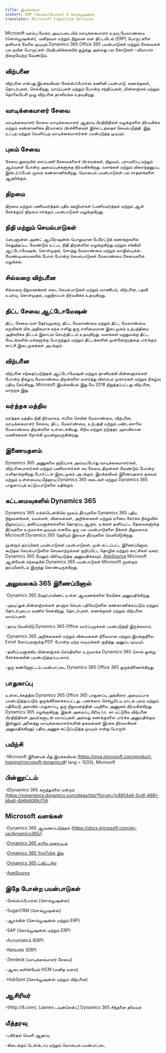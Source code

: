 ```yaml
---
title: இயக்கவியல்
inshort: ERP [சேல்ஸ்ஃபோர்ஸ்] & சொல்யூஷன்ஸ்
translator: Microsoft Cognitive Services
---
```



Microsoft வரம்பு மேகம் அடிப்படையில் வாடிக்கையாளர் உறவு மேலாண்மை (சொல்யூஷன்ஸ்), மனிதவள மற்றும் நிறுவன வள திட்டமிடல் (ERP) பொருட்களை தனியாக வேலை முடியும் Dynamics 365 Office 365 பயன்பாடுகள் மற்றும் சேவைகள் பல நவீன பொருட்கள் பிரதிபலிக்கையில் சூழ்ந்து அல்லது பல கோடுகள்--வியாபார நிறைவேற்ற வேண்டும்.

விற்பனை
---------

விற்பனை என்பது இயக்கவியல்-சேல்ஸ்ஃபோர்ஸ் கணினி பயன்பாடு.  கணக்குகள், தொடர்புகள், செல்கிறது, வாய்ப்புகள் மற்றும் போன்ற சந்திப்புகள், மின்னஞ்சல் மற்றும் தொலைபேசி முழு விற்பனை தானியங்க உதவுகிறது. 

வாடிக்கையாளர் சேவை
---------

வாடிக்கையாளர் சேவை வாடிக்கையாளர் ஆதரவு பிரதிநிதிகள் வழக்குகளை நிர்வகிக்க மற்றும் கண்காணிக்க தீர்மானம் பிரச்சினைகள் இச்சட்டத்தைச் செயல்படுத்தி.  இது உட்புற மற்றும் வெளிப்புற வாடிக்கையாளர்கள் பயன்படுத்த முடியும். 

புலம் சேவை
---------

சேவை துறையில் களப்பணி சேவைகளைச் பிரசவங்கள், நிறுவல், பராமரிப்பு மற்றும் ஆய்வுகள் போன்ற அமைப்புக்களுக்கு நிர்வகிக்கிறது.  வளங்கள் மற்றும் விரைந்தனுப்பு இன்டர்ஃபேஸ் மூலம் கண்காணிக்கிறது.  மொபைல் பயன்பாடுகள் பல சாதனங்களை ஆதரிக்கும். 

திறமை
---------

திறமை மற்றும் பணியமர்த்தல் புதிய ஊழியர்கள் (பணியமர்த்தல் மற்றும் ஆள் சேர்க்கும்) திறமை ஈர்க்கும் பயன்பாடுகள் வழங்குகிறது. 

நிதி மற்றும் செயல்பாடுகள்
---------

ஃபைனான்ஸ் அண்ட் ஆப்ரேஷன்ஸ் பொதுவான பேரேட்டுக் கணக்குகளில் செலுத்தப்பட வேண்டும் உட்பட நிதி திறன்களை வழங்குகிறது மற்றும் சங்கிலி ஆட்டோமேஷன், கொள்முதல், சொத்து மேலாண்மை மற்றும் லாஜிஸ்டிக்ஸ் வேண்டியவைகளில் போல் போன்ற செயல்பாடுகள் மேலாண்மை சேவைகளை வழங்கல். 

சில்லறை விற்பனை
---------

சில்லறை நிறுவனங்கள் கடை செயல்பாடுகள் மற்றும் வாணிபம், விற்பனை, பதவி உயர்வு, கொள்முதல், மறுநிரப்பல் நிர்வகிக்க உதவுகிறது. 

திட்ட சேவை ஆட்டோமேஷன்
---------

திட்ட சேவை வள தேர்வுமுறை, திட்ட மேலாண்மை மற்றும் திட்ட மேலாண்மை கருவிகள் மிக அதிகமாக கற்க எளிது ஒரு எளிமையான இடைமுகம் உற்பத்தியை அதிகரிக்க திட்டம் இலாபம் செயற்திட்டம் உதவுகிறது.  வளங்கள் மறுதுவக்கு திட்ட வேடங்களில் மக்களுக்கு பொருந்தும் மற்றும் திட்டங்களின் முன்னேற்றத்தை பார்க்கும் காட்சி இடைமுகங்கள் அடங்கும். 

விற்பனை
---------

விற்பனை சந்தைப்படுத்தல் ஆட்டோமேஷன் மற்றும் தானியங்கி மின்னஞ்சல்கள் போன்ற நிகழ்வு மேலாண்மை திறன்களை வளர்த்து விளம்பர முகாம்கள் மற்றும் நிகழ்வு பதிவு செய்கிறது. Microsoft இயக்கவியல் இது மே 2018 நிறுத்தப்பட்டது விற்பனை, மாற்றாக இது.

வர்த்தக மத்திய
---------

வர்த்தக மத்திய நிதி நிர்வாகம், சப்ளை செயின் மேலாண்மை, விற்பனை, வாடிக்கையாளர் சேவை, திட்ட மேலாண்மை, உற்பத்தி மற்றும் பண்டகசாலை மேலாண்மை திறன்களை உள்ளடக்கியது. சிறிய மற்றும் நடுத்தர அளவிலான வணிகங்கள் நோக்கி முயன்றுவருகின்றது.

இணையதளம்
---------

Dynamics 365 அணுகலை குறிப்பாக அவ்வப்போது வாடிக்கையாளர்கள், விற்பனையாளர்கள் மற்றும் பணியாளர்கள் சுய சேவை திறன்கள் வேண்டும் போன்ற எளிதாக்குகிறது போர்ட்டல் இடைமுகம் அடங்கும்.  இயக்கவியல் இணையதளம் தகவல் மற்றும் உள்ளமைவு மீத்தரவு Dynamics 365 கடைகள் மற்றும் Dynamics 365 பாதுகாப்புக் கட்டுப்பாடுகளை மதிக்கும். 

கட்டமைவுகளில் Dynamics 365
---------

Dynamics 365 எக்ஸ்டென்சிபில் மூலம் தீர்வுகளை Dynamics 365 புதிய நிறுவனங்கள், வயல்கள், வினவல்கள், அறிக்கைகள் மற்றும் ஏனைய சேர்க்க நிகழ்வில் நிறுவப்பட்ட தனிப்பயனாக்கல்களை தொகுப்பு ஆகும்.  உங்கள் தனிப்பட்ட தேவைகளுக்கு தீர்வுகளை உருவாக்க முடியும் எனவே ஒரு பல பயன்பாடுகளை நீங்கள் நிறுவலாம். Microsoft Dynamics 365 தெரியும் இலவச தீர்வுகளை வெளியிடுகிறது. 

மூன்றாம் தரப்பினர் பயன்பாடுகள் பயன்பாடுகள், முன் கட்டப்பட்ட இணைப்பினால், கூடுதல் செயல்பாடுகளை செயலாற்றல்கள் குறிப்பிட்ட தொழில் மற்றும் காட்சிகள் வரை Dynamics 365 மேலும் விரிவுபடுத்த அனுமதிக்கவும். [AppSource](https://appsource.microsoft.com/en-US/) Microsoft ஆன்லைன் சந்தையில் Dynamics 365 பயன்பாடுகள் Microsoft மூன்றாம் தரப்பினரிடம் இருந்து கொண்டிருக்கிறது. 


அலுவலகம் 365 இணைப்பினால்
---------

-Dynamics 365 ஷேர்பாயிண்ட் உள்ள ஆவணங்களை சேமிக்க அனுமதிக்கிறது.

-அவுட்லுக் மின்னஞ்சல்கள் தானாக செயல் பதிவேடுகளை கண்காணிக்கப்படும் மற்றும் தொடர்புடைய வணிக செல்கிறது, தொடர்புகள், கணக்குகள் மற்றும் விற்பனை வாய்ப்புகள். 

-தரவு வெளியீடு Dynamics 365 Office வார்ப்புருக்கள் பயன்படுத்தி இருக்கலாம். 

-Dynamics 365 அறிக்கைகள் மற்றும் வினவல்கள் நிலையான மற்றும் இயங்குநிலை Excel கோப்புகளுக்கு PDF போன்ற மற்ற வடிவங்கள் குறித்து அனுப்ப முடியும். 

-தனிப்பயனாக்கிய மின்னஞ்சல் செய்திகளை உருவாக்க Dynamics 365 சொல் ஒன்று சேர்க்கையின் பயன்படுத்தப்படலாம். 

-ஒரு கண்ணோட்டம் பயன்பாட்டை Dynamics 365 Office 365 ஒருங்கிணைக்கிறது. 


பாதுகாப்பு
---------

உள்ளடக்கத்தில் Dynamics 365 Office 365 பாதுகாப்பு அங்கீகார அமைப்பாக பயன்படுத்தப்படும் ஒருங்கிணைக்கப்பட்டது.  பணக்கார செக்யூரிட்டி மாடல் புலம் மற்றும் பதிவேடு அளவில் பாதுகாப்பு, ஒரு நிறுவனத்தின் படிநிலை அணுகல் நிர்வகிக்கிறது Dynamics 365 வழங்குகிறது.  இதன் அமைப்பு பிரிவு (எ. கா மட்டுமே விற்பனை பிரதிநிதிகள் அவர்களுடன் வாய்ப்புகள் அல்லது கணக்குகளை பார்க்க அனுமதிக்கும் இன்னும் அனைத்து வாடிக்கையாளர்களின் தகவல்கள் இயக்க நிர்வாகிகள் அனுமதிக்கிறது) பதிவு அணுக கட்டுப்படுத்த முடியும் என்று பொருள்.

பயிற்சி
---------

-Microsoft இணையக் மீது இயக்கவியல் (https://mva.microsoft.com/product-training/microsoft-dynamics#! lang = 1033), Microsoft

பின்னூட்டம்
---------

-[Dynamics 365 கருத்துகளை மன்றம் (https://experience.dynamics.com/ideas/list/?forum=1c8854a6-5cdf-4681-bba8-4b6b806fcf7d)

Microsoft வளங்கள்
---------

-Dynamics 365 ஆவணப்படுத்தல் (https://docs.microsoft.com/en-us/dynamics365/)

-[Dynamics 365 சாலை வரைபடம்](https://dynamics.microsoft.com/en-us/release/spring-2018-release/#release-notes)

-[Dynamics 365 YouTube இல்](https://www.youtube.com/channel/UCJGCg4rB3QSs8y_1FquelBQ)

-[Dynamics 365 ட்விட்டரில்](https://twitter.com/MSFTDynamics365)

-[AppSource](https://appsource.microsoft.com/en-US/)

இதே போன்ற பயன்பாடுகள்
--------------------

-சேல்ஸ்ஃபோர்ஸ் (சொல்யூஷன்ஸ்)

-SugarCRM (சொல்யூஷன்ஸ்)

-ஆரக்கிள் (சொல்யூஷன்ஸ் மற்றும் ERP)

-SAP (சொல்யூஷன்ஸ் மற்றும் ERP)

-Accumatica (ERP)

-Netsuite (ERP)

-Zendesk (வாடிக்கையாளர் சேவை)

-ஆடைகளின்மேல் HCM (மனித வளம்)

-HubSpot (சொல்யூஷன்ஸ் மற்றும் விற்பனை)

ஆசிரியர்
---------

-(Http://8.com), [James டவுன்சென்ட்] Dynamics 365 சிந்தனை தலைவர்

மீத்தரவு
--------

-பகிர்தல் வெளி ஆதரவு

-கிடைக்கும் டெஸ்க்டாப் மற்றும் மொபைல் பயன்பாட்டை


